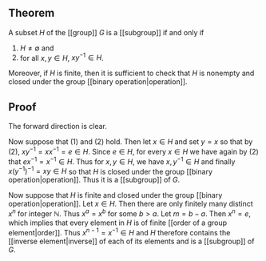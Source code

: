## Theorem
A subset $H$ of the [[group]] $G$ is a [[subgroup]] if and only if 
1. $H \neq \emptyset$ and
2. for all $x,y \in H$, $xy^{-1}\in H$.

Moreover, if $H$ is finite, then it is sufficient to check that $H$ is nonempty and closed under the group [[binary operation|operation]].
## Proof
The forward direction is clear. 

Now suppose that (1) and (2) hold. Then let $x\in H$ and set $y=x$ so that by (2), $xy^{-1} = xx^{-1} = e \in H$. Since $e \in H$, for every $x\in H$ we have again by (2) that $ex^{-1} = x^{-1} \in H$. Thus for $x,y\in H$, we have $x,y^{-1} \in H$ and finally $x(y^{-1})^{-1} = xy\in H$ so that $H$ is closed under the group [[binary operation|operation]]. Thus it is a [[subgroup]] of $G$. 

Now suppose that $H$ is finite and closed under the group [[binary operation|operation]]. Let $x\in H$. Then there are only finitely many distinct $x^n$ for integer $\mathbb N$. Thus $x^a = x^b$ for some $b > a$. Let $m= b-a$. Then $x^n = e$, which implies that every element in $H$ is of finite [[order of a group element|order]]. Thus $x^{n-1} = x^{-1} \in H$ and $H$ therefore contains the [[inverse element|inverse]] of each of its elements and is a [[subgroup]] of $G$. 
